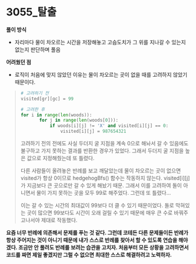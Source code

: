# 3055_탈출
**풀이 방식**

- 자리마다 물이 차오르는 시간을 저장해놓고 고슴도치가 그 위를 지나갈 수 있는지 없는지 판단하며 풀음

**어려웠던 점**

- 로직이 처음에 맞지 않았던 이유는 물이 차오르는 곳이 없을 때를 고려하지 않았기 때문이다. 

>```python
># 고려하기 전
>visited[gr][gc] = 99
>
># 고려한 후
>for i in range(len(woods)):
>        for j in range(len(woods[0])):
>            if woods[i][j] != 'X' and visited[i][j] == 0:
>                visited[i][j] = 987654321
>```
>
>고려하기 전의 전에도 사실 두더지 굴 지점을 계속 0으로 해놔서 갈 수 있음에도 불구하고 가지 못하는 결과를 반환한 경우가 있었다. 그래서 두더지 굴 지점을 높은 값으로 지정해줬는데 또 틀렸다.
>
>다른 사람들이 올려놓은 반례를 보고 깨달았는데 물이 차오르는 곳이 없으면 visited가 항상 0이므로 hedgehogBfs() 함수는 작동하지 않는다. visited[i]\[j]가 지금보다 큰 곳으로만 갈 수 있게 해놨기 때문. 그래서 이를 고려하여 돌이 아니면서 물이 가지 못하는 곳을 모두 99로 해주었다. 그런데 또 틀렸다...
>
>이는 갈 수 있는 시간의 최대값이 99보다 더 클 수 있기 때문이었다. 돌로 막혀있는 곳이 많으면 99보다도 시간이 오래 걸릴 수 있기 때문에 매우 큰 수로 바꿔주고나서야 제대로 작동했다.

**요즘 너무 반례에 의존해서 문제를 푸는 것 같다. 그런데 코테든 다른 문제들이든 반례가 항상 주어지는 것이 아니기 때문에 내가 스스로 반례를 찾아서 할 수 있도록 연습을 해야겠다. 조금만 안 풀려도 반례를 보려는 습관을 고치자. 처음부터 모든 상황을 고려하면서 코드를 짜면 제일 좋겠지만 그럴 수 없으면 최대한 스스로 해결하려고 노력하자.**